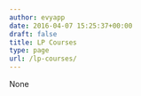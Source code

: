 ```yaml
---
author: evyapp
date: 2016-04-07 15:25:37+00:00
draft: false
title: LP Courses
type: page
url: /lp-courses/
---
```


None

